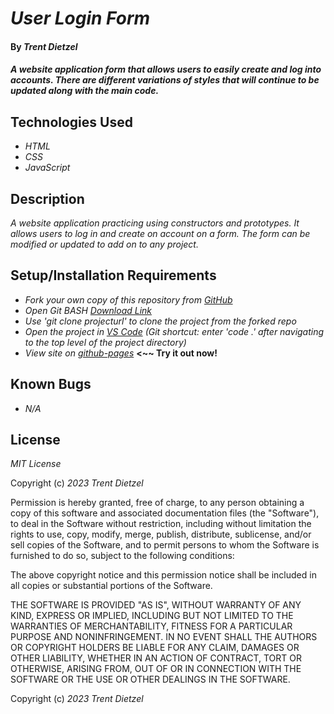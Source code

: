 # _User Login Form_

#### By _**Trent Dietzel**_

#### _A website application form that allows users to easily create and log into accounts. There are different variations of styles that will continue to be updated along with the main code._

## Technologies Used

* _HTML_
* _CSS_
* _JavaScript_

## Description

_A website application practicing using constructors and prototypes. It allows users to log in and create on account on a form. The form can be modified or updated to add on to any project._

## Setup/Installation Requirements

* _Fork your own copy of this repository from [GitHub](https://github.com/tdietzel22/Account_Login)_
* _Open Git BASH [Download Link](https://gitforwindows.org/)_
* _Use 'git clone projecturl' to clone the project from the forked repo_
* _Open the project in [VS Code](https://code.visualstudio.com/) (Git shortcut: enter 'code .' after navigating to the top level of the project directory)_
* _View site on [github-pages](https://tdietzel22.github.io/Account_Login/)_ __<~~ Try it out now!__

## Known Bugs

* _N/A_

## License

_MIT License_

Copyright (c) _2023 Trent Dietzel_

Permission is hereby granted, free of charge, to any person obtaining a copy of this software and associated documentation files (the "Software"), to deal in the Software without restriction, including without limitation the rights to use, copy, modify, merge, publish, distribute, sublicense, and/or sell copies of the Software, and to permit persons to whom the Software is furnished to do so, subject to the following conditions:

The above copyright notice and this permission notice shall be included in all copies or substantial portions of the Software.

THE SOFTWARE IS PROVIDED "AS IS", WITHOUT WARRANTY OF ANY KIND, EXPRESS OR IMPLIED, INCLUDING BUT NOT LIMITED TO THE WARRANTIES OF MERCHANTABILITY, FITNESS FOR A PARTICULAR PURPOSE AND NONINFRINGEMENT. IN NO EVENT SHALL THE AUTHORS OR COPYRIGHT HOLDERS BE LIABLE FOR ANY CLAIM, DAMAGES OR OTHER LIABILITY, WHETHER IN AN ACTION OF CONTRACT, TORT OR OTHERWISE, ARISING FROM, OUT OF OR IN CONNECTION WITH THE SOFTWARE OR THE USE OR OTHER DEALINGS IN THE SOFTWARE.

Copyright (c) _2023 Trent Dietzel_